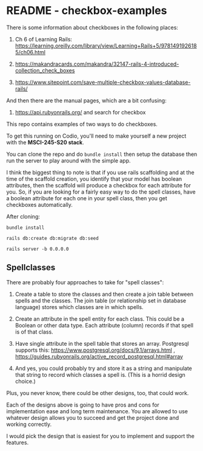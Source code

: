 # README - checkbox-examples

There is some information about checkboxes in the following places:

1. Ch 6 of Learning Rails: https://learning.oreilly.com/library/view/Learning+Rails+5/9781491926185/ch06.html

2. https://makandracards.com/makandra/32147-rails-4-introduced-collection_check_boxes

3. https://www.sitepoint.com/save-multiple-checkbox-values-database-rails/

And then there are the manual pages, which are a bit confusing:

1. https://api.rubyonrails.org/ and search for checkbox

This repo contains examples of two ways to do checkboxes.

To get this running on Codio, you'll need to make yourself a new project with the **MSCI-245-S20 stack**.

You can clone the repo and do `bundle install` then setup the database then run the server to play around with the simple app.

I think the biggest thing to note is that if you use rails scaffolding and at the time of the scaffold creation, you identify that your model has boolean attributes, then the scaffold will produce a checkbox for each attribute for you.   So, if you are looking for a fairly easy way to do the spell classes, have a boolean attribute for each one in your spell class, then you get checkboxes automatically.

After cloning:

`bundle install`

`rails db:create db:migrate db:seed` 

`rails server -b 0.0.0.0`

## Spellclasses

There are probably four approaches to take for "spell classes":

1. Create a table to store the classes and then create a join table between spells and the classes. The join table (or relationship set in database language) stores which classes are in which spells.

1. Create an attribute in the spell entity for each class.  This could be a Boolean or other data type.  Each attribute (column) records if that spell is of that class.

1. Have single attribute in the spell table that stores an array.  Postgresql supports this: https://www.postgresql.org/docs/9.1/arrays.html  , https://guides.rubyonrails.org/active_record_postgresql.html#array

1. And yes, you could probably try and store it as a string and manipulate that string to record which classes a spell is.  (This is a horrid design choice.)

Plus, you never know, there could be other designs, too, that could work.

Each of the designs above is going to have pros and cons for implementation ease and long term maintenance.  You are allowed to use whatever design allows you to succeed and get the project done and working correctly.

I would pick the design that is easiest for you to implement and support the features.

